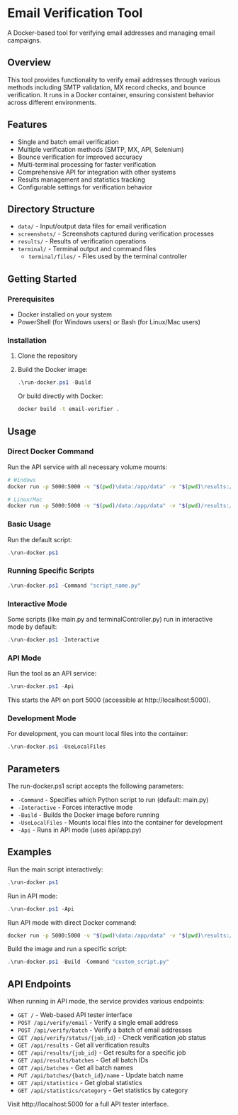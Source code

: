 # Email Verification Tool

A Docker-based tool for verifying email addresses and managing email campaigns.

## Overview

This tool provides functionality to verify email addresses through various methods including SMTP validation, MX record checks, and bounce verification. It runs in a Docker container, ensuring consistent behavior across different environments.

## Features

- Single and batch email verification
- Multiple verification methods (SMTP, MX, API, Selenium)
- Bounce verification for improved accuracy
- Multi-terminal processing for faster verification
- Comprehensive API for integration with other systems
- Results management and statistics tracking
- Configurable settings for verification behavior

## Directory Structure

- `data/` - Input/output data files for email verification
- `screenshots/` - Screenshots captured during verification processes
- `results/` - Results of verification operations
- `terminal/` - Terminal output and command files
  - `terminal/files/` - Files used by the terminal controller

## Getting Started

### Prerequisites

- Docker installed on your system
- PowerShell (for Windows users) or Bash (for Linux/Mac users)

### Installation

1. Clone the repository
2. Build the Docker image:
   ```powershell
   .\run-docker.ps1 -Build
   ```
   
   Or build directly with Docker:
   ```bash
   docker build -t email-verifier .
   ```

## Usage

### Direct Docker Command

Run the API service with all necessary volume mounts:

```bash
# Windows
docker run -p 5000:5000 -v "$(pwd)\data:/app/data" -v "$(pwd)\results:/app/results" -v "$(pwd)\screenshots:/app/screenshots" -v "$(pwd)\terminal:/app/terminal" email-verifier api/app.py

# Linux/Mac
docker run -p 5000:5000 -v "$(pwd)/data:/app/data" -v "$(pwd)/results:/app/results" -v "$(pwd)/screenshots:/app/screenshots" -v "$(pwd)/terminal:/app/terminal" email-verifier api/app.py
```

### Basic Usage

Run the default script:
```powershell
.\run-docker.ps1
```

### Running Specific Scripts

```powershell
.\run-docker.ps1 -Command "script_name.py"
```

### Interactive Mode

Some scripts (like main.py and terminalController.py) run in interactive mode by default:
```powershell
.\run-docker.ps1 -Interactive
```

### API Mode

Run the tool as an API service:
```powershell
.\run-docker.ps1 -Api
```

This starts the API on port 5000 (accessible at http://localhost:5000).

### Development Mode

For development, you can mount local files into the container:
```powershell
.\run-docker.ps1 -UseLocalFiles
```

## Parameters

The run-docker.ps1 script accepts the following parameters:

- `-Command` - Specifies which Python script to run (default: main.py)
- `-Interactive` - Forces interactive mode
- `-Build` - Builds the Docker image before running
- `-UseLocalFiles` - Mounts local files into the container for development
- `-Api` - Runs in API mode (uses api/app.py)

## Examples

Run the main script interactively:
```powershell
.\run-docker.ps1
```

Run in API mode:
```powershell
.\run-docker.ps1 -Api
```

Run API mode with direct Docker command:
```bash
docker run -p 5000:5000 -v "$(pwd)\data:/app/data" -v "$(pwd)\results:/app/results" -v "$(pwd)\screenshots:/app/screenshots" -v "$(pwd)\terminal:/app/terminal" email-verifier api/app.py
```

Build the image and run a specific script:
```powershell
.\run-docker.ps1 -Build -Command "custom_script.py"
```

## API Endpoints

When running in API mode, the service provides various endpoints:

- `GET /` - Web-based API tester interface
- `POST /api/verify/email` - Verify a single email address
- `POST /api/verify/batch` - Verify a batch of email addresses
- `GET /api/verify/status/{job_id}` - Check verification job status
- `GET /api/results` - Get all verification results
- `GET /api/results/{job_id}` - Get results for a specific job
- `GET /api/results/batches` - Get all batch IDs
- `GET /api/batches` - Get all batch names
- `PUT /api/batches/{batch_id}/name` - Update batch name
- `GET /api/statistics` - Get global statistics
- `GET /api/statistics/category` - Get statistics by category

Visit http://localhost:5000 for a full API tester interface.
